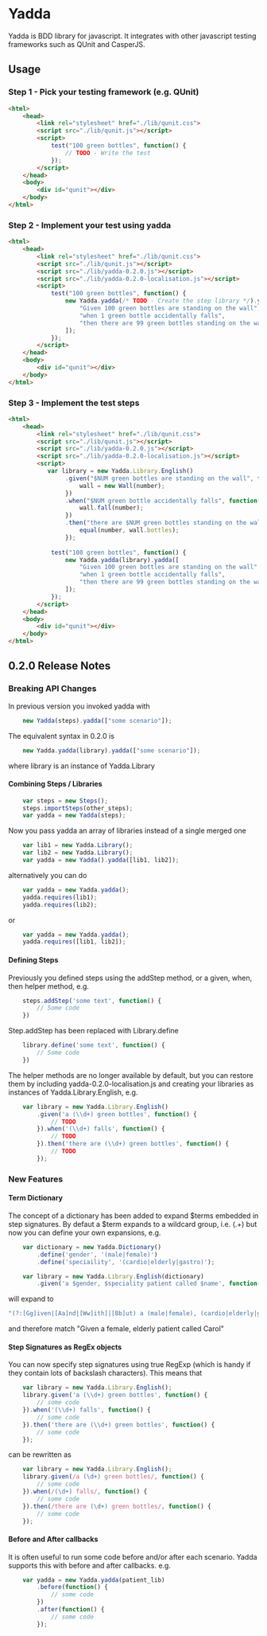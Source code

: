 # Yadda

Yadda is BDD library for javascript. It integrates with other javascript testing frameworks such as QUnit and CasperJS.

## Usage

### Step 1 - Pick your testing framework (e.g. QUnit)

```html
<html>
    <head>
        <link rel="stylesheet" href="./lib/qunit.css">
        <script src="./lib/qunit.js"></script>   
        <script>
            test("100 green bottles", function() {
                // TODO - Write the test
            });
        </script>
    </head>
    <body>
        <div id="qunit"></div>
    </body>
</html>
```

### Step 2 - Implement your test using yadda

```html
<html>
    <head>
        <link rel="stylesheet" href="./lib/qunit.css">
        <script src="./lib/qunit.js"></script>   
        <script src="./lib/yadda-0.2.0.js"></script>
        <script src="./lib/yadda-0.2.0-localisation.js"></script>
        <script>
            test("100 green bottles", function() {
                new Yadda.yadda(/* TODO - Create the step library */).yadda([
                    "Given 100 green bottles are standing on the wall",
                    "when 1 green bottle accidentally falls",
                    "then there are 99 green bottles standing on the wall"
                ]);
            });
        </script>
    </head>
    <body>
        <div id="qunit"></div>
    </body>
</html>
```

### Step 3 - Implement the test steps

```html
<html>
    <head>
        <link rel="stylesheet" href="./lib/qunit.css">
        <script src="./lib/qunit.js"></script>   
        <script src="./lib/yadda-0.2.0.js"></script>
        <script src="./lib/yadda-0.2.0-localisation.js"></script>
        <script>
           var library = new Yadda.Library.English()
                .given("$NUM green bottles are standing on the wall", function(number) {
                    wall = new Wall(number);
                })                
                .when("$NUM green bottle accidentally falls", function(number) { 
                    wall.fall(number);
                })
                .then("there are $NUM green bottles standing on the wall", function(number) {
                    equal(number, wall.bottles);
                });
                
            test("100 green bottles", function() {
                new Yadda.yadda(library).yadda([
                    "Given 100 green bottles are standing on the wall",
                    "when 1 green bottle accidentally falls",
                    "then there are 99 green bottles standing on the wall"
                ]);
            });                
        </script>
    </head>
    <body>
        <div id="qunit"></div>
    </body>
</html>
```

## 0.2.0 Release Notes

### Breaking API Changes

In previous version you invoked yadda with 
```js
    new Yadda(steps).yadda(["some scenario"]);
```
The equivalent syntax in 0.2.0 is
```js
    new Yadda.yadda(library).yadda(["some scenario"]);
```
where library is an instance of Yadda.Library
#### Combining Steps / Libraries
```js
    var steps = new Steps();
    steps.importSteps(other_steps);
    var yadda = new Yadda(steps);
```
Now you pass yadda an array of libraries instead of a single merged one
```js
    var lib1 = new Yadda.Library();
    var lib2 = new Yadda.Library();
    var yadda = new Yadda().yadda([lib1, lib2]);
```
alternatively you can do
```js
    var yadda = new Yadda.yadda();
    yadda.requires(lib1);
    yadda.requires(lib2);
```
or
```js
    var yadda = new Yadda.yadda();
    yadda.requires([lib1, lib2]);
```
#### Defining Steps
Previously you defined steps using the addStep method, or a given, when, then helper method, e.g.
```js
    steps.addStep('some text', function() {
        // Some code    
    })
```
Step.addStep has been replaced with Library.define
```js
    library.define('some text', function() {
        // Some code    
    })
```
The helper methods are no longer available by default, but you can restore them by including yadda-0.2.0-localisation.js and creating your libraries as instances of Yadda.Library.English, e.g.
```js
    var library = new Yadda.Library.English()
        .given('a (\\d+) green bottles', function() {
            // TODO
        }).when('(\\d+) falls', function() {
            // TODO
        }).then('there are (\\d+) green bottles', function() {
            // TODO
        }); 
```
### New Features

#### Term Dictionary
The concept of a dictionary has been added to expand $terms embedded in step signatures. By defaut a $term expands to a wildcard group, i.e. (.+) but now you can define your own expansions, e.g.

```js
    var dictionary = new Yadda.Dictionary()
        .define('gender', '(male|female)')
        .define('speciaility', '(cardio|elderly|gastro)');

    var library = new Yadda.Library.English(dictionary)
        .given('a $gender, $speciality patient called $name', function() { /* TODO */ });
```
will expand to 
```js
"(?:[Gg]iven|[Aa]nd|[Ww]ith]|[Bb]ut) a (male|female), (cardio|elderly|gastro) patient called (.+)"
```
and therefore match "Given a female, elderly patient called Carol"

#### Step Signatures as RegEx objects
You can now specify step signatures using true RegExp (which is handy if they contain lots of backslash characters). This means that
```js
    var library = new Yadda.Library.English();
    library.given('a (\\d+) green bottles', function() {
        // some code
    }).when('(\\d+) falls', function() {
        // some code
    }).then('there are (\\d+) green bottles', function() {
        // some code
    }); 
```
can be rewritten as 
```js
    var library = new Yadda.Library.English();
    library.given(/a (\d+) green bottles/, function() {
        // some code
    }).when(/(\d+) falls/, function() {
        // some code
    }).then(/there are (\d+) green bottles/, function() {
        // some code
    }); 
```
#### Before and After callbacks
It is often useful to run some code before and/or after each scenario. Yadda supports this with before and after callbacks. e.g.
```js
    var yadda = new Yadda.yadda(patient_lib)
        .before(function() {
            // some code
        })
        .after(function() {
            // some code
        });
```
